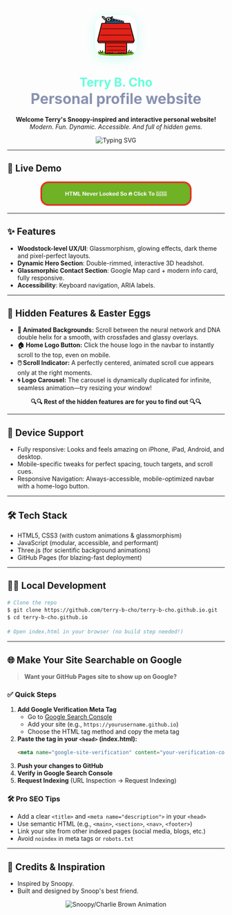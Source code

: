 <!-- README.md for terry-b-cho.github.io -->

<p align="center">
  <img src="assets/images/profile/house_logo.png" width="96" alt="Home Logo" style="border-radius: 24px; box-shadow: 0 4px 24px #64ffda55;">
</p>

<h1 align="center">
  <span style="color:#64ffda;">Terry B. Cho</span> <br/>
  <span style="font-size:1.2em; color:#8892b0;">Personal profile website</span>
</h1>

<p align="center">
  <b>Welcome Terry's Snoopy-inspired and interactive personal website!</b><br/>
  <i>Modern. Fun. Dynamic. Accessible. And full of hidden gems.</i>
</p>

<p align="center">
  <img src="https://readme-typing-svg.demolab.com?font=Fira+Code&pause=1000&color=64FFDA&center=true&vCenter=true&width=600&lines=Explore+the+site+for+hidden+surprises!;Scroll+down+to+see+the+DNA+helix!;Snoopy+to+the+moon!!" alt="Typing SVG" />
</p>

---
## 🚀 Live Demo

<p align="center">
  <a href="https://terry-b-cho.github.io" target="_blank" rel="noopener noreferrer">
    <img src="assets/images/buttons/live-site-button.svg" alt="Live Site Button" width="350"/>
  </a>
</p>

---

## ✨ Features

- **Woodstock-level UX/UI**: Glassmorphism, glowing effects, dark theme and pixel-perfect layouts.
- **Dynamic Hero Section**: Double-rimmed, interactive 3D headshot.
- **Glassmorphic Contact Section**: Google Map card + modern info card, fully responsive.
- **Accessibility**: Keyboard navigation, ARIA labels.

---

## 🎁 Hidden Features & Easter Eggs

- <b>🧬 Animated Backgrounds:</b> Scroll between the neural network and DNA double helix for a smooth, with crossfades and glassy overlays.
- <b>🏠 Home Logo Button:</b> Click the house logo in the navbar to instantly scroll to the top, even on mobile.
- <b>🖱️ Scroll Indicator:</b> A perfectly centered, animated scroll cue appears only at the right moments.
- <b>🌀 Logo Carousel:</b> The carousel is dynamically duplicated for infinite, seamless animation—try resizing your window!

<p align="center">
  <b>🔍🔍 Rest of the hidden features are for you to find out 🔍🔍</b>
</p>

---

## 📱 Device Support

- Fully responsive: Looks and feels amazing on iPhone, iPad, Android, and desktop.
- Mobile-specific tweaks for perfect spacing, touch targets, and scroll cues.
- Responsive Navigation: Always-accessible, mobile-optimized navbar with a home-logo button.

---

## 🛠️ Tech Stack

- HTML5, CSS3 (with custom animations & glassmorphism)
- JavaScript (modular, accessible, and performant)
- Three.js (for scientific background animations)
- GitHub Pages (for blazing-fast deployment)

---

## 🧑‍💻 Local Development

```bash
# Clone the repo
$ git clone https://github.com/terry-b-cho/terry-b-cho.github.io.git
$ cd terry-b-cho.github.io

# Open index.html in your browser (no build step needed!)
```

---

## 🌐 Make Your Site Searchable on Google

> **Want your GitHub Pages site to show up on Google?**

### ✅ Quick Steps

1. **Add Google Verification Meta Tag**
   - Go to [Google Search Console](https://search.google.com/search-console/about)
   - Add your site (e.g., `https://yourusername.github.io`)
   - Choose the HTML tag method and copy the meta tag
2. **Paste the tag in your `<head>` (index.html):**
   ```html
   <meta name="google-site-verification" content="your-verification-code" />
   ```
3. **Push your changes to GitHub**
4. **Verify in Google Search Console**
5. **Request Indexing** (URL Inspection → Request Indexing)

### 🛠️ Pro SEO Tips
- Add a clear `<title>` and `<meta name="description">` in your `<head>`
- Use semantic HTML (e.g., `<main>`, `<section>`, `<nav>`, `<footer>`)
- Link your site from other indexed pages (social media, blogs, etc.)
- Avoid `noindex` in meta tags or `robots.txt`

---

## 👀 Credits & Inspiration

- Inspired by Snoopy.
- Built and designed by Snoop's best friend.

<p align="center">
  <img src="https://media3.giphy.com/media/v1.Y2lkPTc5MGI3NjExdGo5MGxpNHkwcDB1MDNnaG1ybm9ycGpiYjhzOG82cTNxcjlwdmJ3NyZlcD12MV9pbnRlcm5hbF9naWZfYnlfaWQmY3Q9cw/gitdNOfXczQxBZjqd4/giphy.gif" width="250" alt="Snoopy/Charlie Brown Animation" />
</p> 